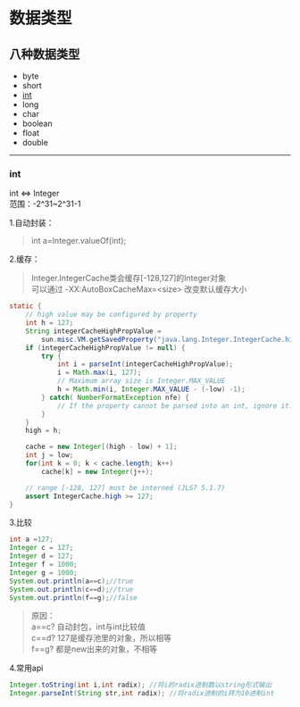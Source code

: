 # 数据类型

## 八种数据类型
* byte
* short
* [int](#int)
* long
* char
* boolean
* float
* double

---
### int 
int <=> Integer  
范围：-2^31~2^31-1  

1.自动封装：
>int a=Integer.valueOf(int);  

2.缓存：
> Integer.IntegerCache类会缓存[-128,127]的Integer对象  
> 可以通过 -XX:AutoBoxCacheMax=&lt;size&gt; 改变默认缓存大小
```java
static {
    // high value may be configured by property
    int h = 127;
    String integerCacheHighPropValue =
        sun.misc.VM.getSavedProperty("java.lang.Integer.IntegerCache.high");
    if (integerCacheHighPropValue != null) {
        try {
            int i = parseInt(integerCacheHighPropValue);
            i = Math.max(i, 127);
            // Maximum array size is Integer.MAX_VALUE
            h = Math.min(i, Integer.MAX_VALUE - (-low) -1);
        } catch( NumberFormatException nfe) {
            // If the property cannot be parsed into an int, ignore it.
        }
    }
    high = h;

    cache = new Integer[(high - low) + 1];
    int j = low;
    for(int k = 0; k < cache.length; k++)
        cache[k] = new Integer(j++);

    // range [-128, 127] must be interned (JLS7 5.1.7)
    assert IntegerCache.high >= 127;
}
```
3.比较
```java
int a =127;
Integer c = 127;
Integer d = 127;
Integer f = 1000;
Integer g = 1000;
System.out.println(a==c);//true
System.out.println(c==d);//true
System.out.println(f==g);//false
```
> 原因：  
> a==c? 自动封包，int与int比较值  
> c==d? 127是缓存池里的对象，所以相等  
> f==g? 都是new出来的对象，不相等  

4.常用api
```java
Integer.toString(int i,int radix); //将i的radix进制数以string形式输出
Integer.parseInt(String str,int radix); //将radix进制的i转为10进制int
```
